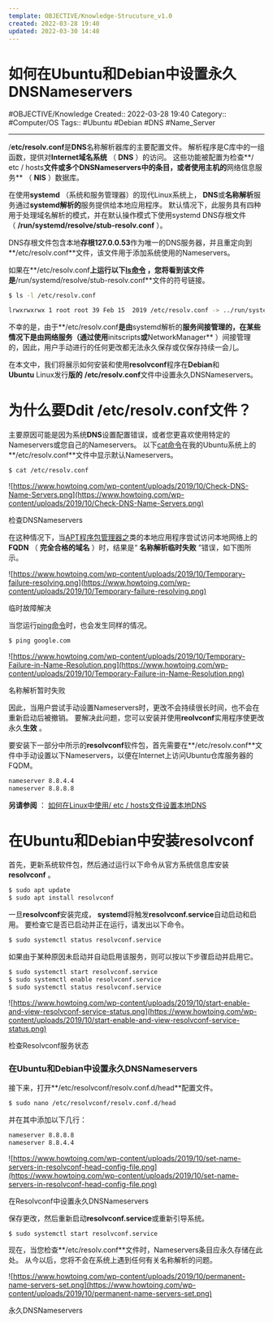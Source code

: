 ```yaml
---
template: OBJECTIVE/Knowledge-Strucuture_v1.0
created: 2022-03-28 19:40
updated: 2022-03-30 14:48
---
```

# 如何在Ubuntu和Debian中设置永久DNSNameservers
#OBJECTIVE/Knowledge 
Created:: 2022-03-28 19:40
Category:: #Computer/OS 
Tags:: #Ubuntu #Debian #DNS #Name_Server 

---

/**etc/resolv.conf**是**DNS**名称解析器库的主要配置文件。 解析程序是C库中的一组函数，提供对**Internet域名系统** （ **DNS** ）的访问。 这些功能被配置为检查**/ etc / hosts**文件或多个DNSNameservers中的条目，或者使用主机的**网络信息服务** （ **NIS** ）数据库。

在使用**systemd** （系统和服务管理器）的现代Linux系统上， **DNS**或**名称解析**服务通过**systemd解析的**服务提供给本地应用程序。 默认情况下，此服务具有四种用于处理域名解析的模式，并在默认操作模式下使用systemd DNS存根文件（ **/run/systemd/resolve/stub-resolv.conf** ）。

DNS存根文件包含本地**存根127.0.0.53**作为唯一的DNS服务器，并且重定向到**/etc/resolv.conf**文件，该文件用于添加系统使用的Nameservers。

如果在**/etc/resolv.conf**上运行以下[ls命令](https://www.howtoing.com/15-basic-ls-command-examples-in-linux/) ，您将看到该文件是**/run/systemd/resolve/stub-resolv.conf**文件的符号链接。

```bash
$ ls -l /etc/resolv.conf

lrwxrwxrwx 1 root root 39 Feb 15  2019 /etc/resolv.conf -> ../run/systemd/resolve/stub-resolv.conf
```

不幸的是，由于**/etc/resolv.conf**是由**systemd解析的**服务间接管理的，在某些情况下是由网络服务（通过使用**initscripts**或**NetworkManager** ）间接管理的，因此，用户手动进行的任何更改都无法永久保存或仅保存持续一会儿。

在本文中，我们将展示如何安装和使用**resolvconf**程序在**Debian**和**Ubuntu** Linux发行**版的** **/etc/resolv.conf**文件中设置永久DNSNameservers。

# 为什么要Ddit /etc/resolv.conf文件？

主要原因可能是因为系统**DNS**设置配置错误，或者您更喜欢使用特定的Nameservers或您自己的Nameservers。 以下[cat命令](https://www.howtoing.com/13-basic-cat-command-examples-in-linux/)在我的Ubuntu系统上的**/etc/resolv.conf**文件中显示默认Nameservers。

```bash
$ cat /etc/resolv.conf
```

![https://www.howtoing.com/wp-content/uploads/2019/10/Check-DNS-Name-Servers.png](https://www.howtoing.com/wp-content/uploads/2019/10/Check-DNS-Name-Servers.png)

检查DNSNameservers

在这种情况下，当[APT程序包管理器之](https://www.howtoing.com/apt-advanced-package-command-examples-in-ubuntu/)类的本地应用程序尝试访问本地网络上的**FQDN** （ **完全合格的域名** ）时，结果是“ **名称解析临时失败** ”错误，如下图所示。

![https://www.howtoing.com/wp-content/uploads/2019/10/Temporary-failure-resolving.png](https://www.howtoing.com/wp-content/uploads/2019/10/Temporary-failure-resolving.png)

临时故障解决

当您运行[ping命令](https://www.howtoing.com/linux-ping-command-examples/)时，也会发生同样的情况。

```bash
$ ping google.com
```

![https://www.howtoing.com/wp-content/uploads/2019/10/Temporary-Failure-in-Name-Resolution.png](https://www.howtoing.com/wp-content/uploads/2019/10/Temporary-Failure-in-Name-Resolution.png)

名称解析暂时失败

因此，当用户尝试手动设置Nameservers时，更改不会持续很长时间，也不会在重新启动后被撤销。 要解决此问题，您可以安装并使用**reolvconf**实用程序使更改永久**生效** 。

要安装下一部分中所示的**resolvconf**软件包，首先需要在**/etc/resolv.conf**文件中手动设置以下Nameservers，以便在Internet上访问Ubuntu仓库服务器的FQDM。

```bash
nameserver 8.8.4.4
nameserver 8.8.8.8
```

**另请参阅** ： [如何在Linux中使用/ etc / hosts文件设置本地DNS](https://www.howtoing.com/setup-local-dns-using-etc-hosts-file-in-linux/)

# 在Ubuntu和Debian中安装resolvconf

首先，更新系统软件包，然后通过运行以下命令从官方系统信息库安装**resolvconf** 。

```bash
$ sudo apt update
$ sudo apt install resolvconf
```

一旦**resolvconf**安装完成， **systemd**将触发**resolvconf.service**自动启动和启用。 要检查它是否已启动并正在运行，请发出以下命令。

```bash
$ sudo systemctl status resolvconf.service
```

如果由于某种原因未启动并自动启用该服务，则可以按以下步骤启动并启用它。

```bash
$ sudo systemctl start resolvconf.service
$ sudo systemctl enable resolvconf.service
$ sudo systemctl status resolvconf.service
```

![https://www.howtoing.com/wp-content/uploads/2019/10/start-enable-and-view-resolvconf-service-status.png](https://www.howtoing.com/wp-content/uploads/2019/10/start-enable-and-view-resolvconf-service-status.png)

检查Resolvconf服务状态

### 在Ubuntu和Debian中设置永久DNSNameservers

接下来，打开**/etc/resolvconf/resolv.conf.d/head**配置文件。

```bash
$ sudo nano /etc/resolvconf/resolv.conf.d/head
```

并在其中添加以下几行：

```bash
nameserver 8.8.8.8 
nameserver 8.8.4.4
```

![https://www.howtoing.com/wp-content/uploads/2019/10/set-name-servers-in-resolvconf-head-config-file.png](https://www.howtoing.com/wp-content/uploads/2019/10/set-name-servers-in-resolvconf-head-config-file.png)

在Resolvconf中设置永久DNSNameservers

保存更改，然后重新启动**resolvconf.service**或重新引导系统。

```bash
$ sudo systemctl start resolvconf.service
```

现在，当您检查**/etc/resolv.conf**文件时，Nameservers条目应永久存储在此处。 从今以后，您将不会在系统上遇到任何有关名称解析的问题。

![https://www.howtoing.com/wp-content/uploads/2019/10/permanent-name-servers-set.png](https://www.howtoing.com/wp-content/uploads/2019/10/permanent-name-servers-set.png)

永久DNSNameservers
